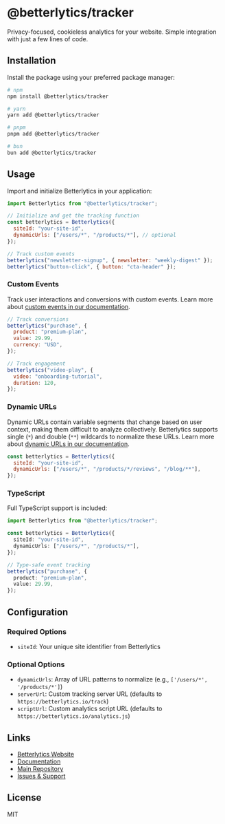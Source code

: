 # @betterlytics/tracker

Privacy-focused, cookieless analytics for your website. Simple integration with just a few lines of code.

## Installation

Install the package using your preferred package manager:

```bash
# npm
npm install @betterlytics/tracker

# yarn
yarn add @betterlytics/tracker

# pnpm
pnpm add @betterlytics/tracker

# bun
bun add @betterlytics/tracker
```

## Usage

Import and initialize Betterlytics in your application:

```javascript
import Betterlytics from "@betterlytics/tracker";

// Initialize and get the tracking function
const betterlytics = Betterlytics({
  siteId: "your-site-id",
  dynamicUrls: ["/users/*", "/products/*"], // optional
});

// Track custom events
betterlytics("newsletter-signup", { newsletter: "weekly-digest" });
betterlytics("button-click", { button: "cta-header" });
```

### Custom Events

Track user interactions and conversions with custom events. Learn more about [custom events in our documentation](https://betterlytics.io/docs/integration/custom-events).

```javascript
// Track conversions
betterlytics("purchase", {
  product: "premium-plan",
  value: 29.99,
  currency: "USD",
});

// Track engagement
betterlytics("video-play", {
  video: "onboarding-tutorial",
  duration: 120,
});
```

### Dynamic URLs

Dynamic URLs contain variable segments that change based on user context, making them difficult to analyze collectively. Betterlytics supports single (`*`) and double (`**`) wildcards to normalize these URLs. Learn more about [dynamic URLs in our documentation](https://betterlytics.io/docs/integration/dynamic-urls).

```javascript
const betterlytics = Betterlytics({
  siteId: "your-site-id",
  dynamicUrls: ["/users/*", "/products/*/reviews", "/blog/**"],
});
```

### TypeScript

Full TypeScript support is included:

```typescript
import Betterlytics from "@betterlytics/tracker";

const betterlytics = Betterlytics({
  siteId: "your-site-id",
  dynamicUrls: ["/users/*", "/products/*"],
});

// Type-safe event tracking
betterlytics("purchase", {
  product: "premium-plan",
  value: 29.99,
});
```

## Configuration

### Required Options

- `siteId`: Your unique site identifier from Betterlytics

### Optional Options

- `dynamicUrls`: Array of URL patterns to normalize (e.g., `['/users/*', '/products/*']`)
- `serverUrl`: Custom tracking server URL (defaults to `https://betterlytics.io/track`)
- `scriptUrl`: Custom analytics script URL (defaults to `https://betterlytics.io/analytics.js`)

## Links

- [Betterlytics Website](https://betterlytics.io)
- [Documentation](https://betterlytics.io/docs)
- [Main Repository](https://github.com/betterlytics/betterlytics)
- [Issues & Support](https://github.com/betterlytics/tracker/issues)

## License

MIT
